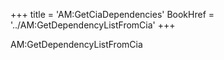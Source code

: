 +++
title = 'AM:GetCiaDependencies'
BookHref = '../AM:GetDependencyListFromCia'
+++

AM:GetDependencyListFromCia
